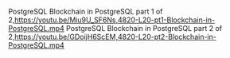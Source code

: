PostgreSQL Blockchain in PostgreSQL part 1 of 2,https://youtu.be/Miu9U_SF6Ns,4820-L20-pt1-Blockchain-in-PostgreSQL.mp4
PostgreSQL Blockchain in PostgreSQL part 2 of 2,https://youtu.be/GDoijH6ScEM,4820-L20-pt2-Blockchain-in-PostgreSQL.mp4
